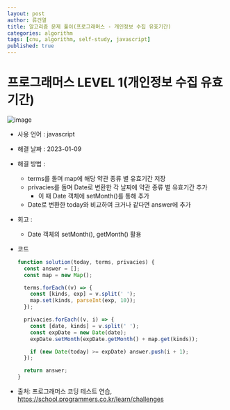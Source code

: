 ```yaml
---
layout: post
author: 류건열
title: 알고리즘 문제 풀이(프로그래머스 - 개인정보 수집 유효기간)
categories: algorithm
tags: [cnu, algorithm, self-study, javascript]
published: true
---
```


# 프로그래머스 LEVEL 1(개인정보 수집 유효기간)

![image](https://user-images.githubusercontent.com/34560965/211332379-046a71d6-4ddd-475a-933d-af83a2a71250.png)

- 사용 언어 : javascript

- 해결 날짜 : 2023-01-09

- 해결 방법 :

  - terms를 돌며 map에 해당 약관 종류 별 유효기간 저장
  - privacies를 돌며 Date로 변환한 각 날짜에 약관 종류 별 유효기간 추가
    - 이 때 Date 객체에 setMonth()를 통해 추가
  - Date로 변환한 today와 비교하여 크거나 같다면 answer에 추가

- 회고 :

  - Date 객체의 setMonth(), getMonth() 활용

- 코드

  ```javascript
  function solution(today, terms, privacies) {
    const answer = [];
    const map = new Map();

    terms.forEach((v) => {
      const [kinds, exp] = v.split(' ');
      map.set(kinds, parseInt(exp, 10));
    });

    privacies.forEach((v, i) => {
      const [date, kinds] = v.split(' ');
      const expDate = new Date(date);
      expDate.setMonth(expDate.getMonth() + map.get(kinds));

      if (new Date(today) >= expDate) answer.push(i + 1);
    });

    return answer;
  }
  ```

- 출처: 프로그래머스 코딩 테스트 연습, https://school.programmers.co.kr/learn/challenges
